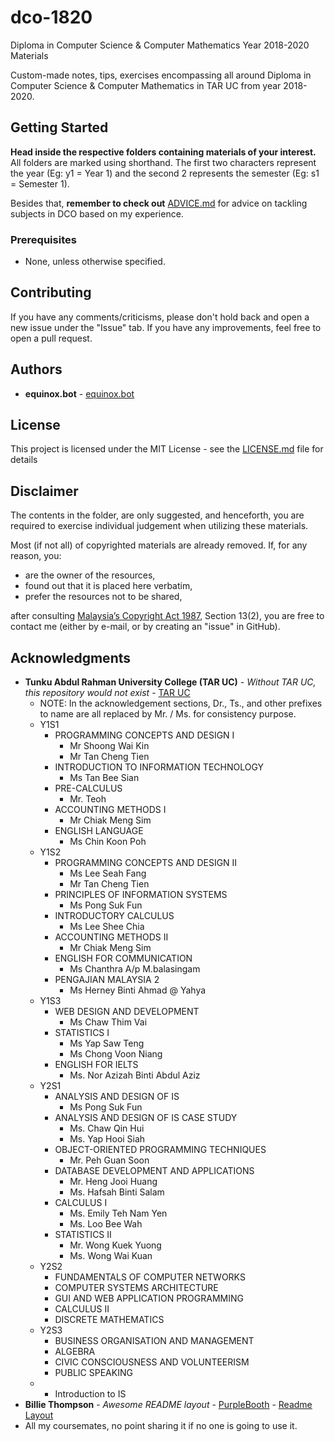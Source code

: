 # dco-1820
Diploma in Computer Science &amp; Computer Mathematics Year 2018-2020 Materials

Custom-made notes, tips, exercises encompassing all around Diploma in Computer Science & Computer Mathematics in TAR UC from year 2018-2020.

## Getting Started

**Head inside the respective folders containing materials of your interest.** All folders are marked using shorthand. The first two characters represent the year (Eg: y1 = Year 1) and the second 2 represents the semester (Eg: s1 = Semester 1).

Besides that, **remember to check out**  [ADVICE.md](ADVICE.md) for advice on tackling subjects in DCO based on my experience.

### Prerequisites

- None, unless otherwise specified.

## Contributing

If you have any comments/criticisms, please don't hold back and open a new issue under the "Issue" tab. If you have any improvements, feel free to open a pull request.

## Authors

* **equinox.bot** - [equinox.bot](https://github.com/LShun)

## License

This project is licensed under the MIT License - see the [LICENSE.md](LICENSE.md) file for details

## Disclaimer

The contents in the folder, are only suggested, and henceforth, you are required to exercise individual judgement when utilizing these materials.

Most (if not all) of copyrighted materials are already removed. If, for any reason, you:

- are the owner of the resources,
- found out that it is placed here verbatim,
- prefer the resources not to be shared,

after consulting [Malaysia’s Copyright Act 1987](http://www.agc.gov.my/agcportal/uploads/files/Publications/LOM/EN/Act%20332%20-%20Copyright%20Act%201987%20Cetakan%20Semula%202013.pdf), Section 13(2), you are free to contact me (either by e-mail, or by creating an "issue" in GitHub).

## Acknowledgments

* **Tunku Abdul Rahman University College (TAR UC)** - *Without TAR UC, this repository would not exist* - [TAR UC](https://www.tarc.edu.my)
  * NOTE: In the acknowledgement sections, Dr., Ts., and other prefixes to name are all replaced by Mr. / Ms. for consistency purpose.
  * Y1S1
    * PROGRAMMING CONCEPTS AND DESIGN I
      * Mr Shoong Wai Kin
      * Mr Tan Cheng Tien
    * INTRODUCTION TO INFORMATION TECHNOLOGY
      * Ms Tan Bee Sian
    * PRE-CALCULUS
      * Mr. Teoh
    * ACCOUNTING METHODS I
      * Mr Chiak Meng Sim
    * ENGLISH LANGUAGE
      * Ms Chin Koon Poh
  * Y1S2
    * PROGRAMMING CONCEPTS AND DESIGN II
      * Ms Lee Seah Fang
      * Mr Tan Cheng Tien
    * PRINCIPLES OF INFORMATION SYSTEMS
      * Ms Pong Suk Fun
    * INTRODUCTORY CALCULUS
      * Ms Lee Shee Chia
    * ACCOUNTING METHODS II
      * Mr Chiak Meng Sim
    * ENGLISH FOR COMMUNICATION
      * Ms Chanthra A/p M.balasingam
    * PENGAJIAN MALAYSIA 2
      * Ms Herney Binti Ahmad @ Yahya
  * Y1S3
    * WEB DESIGN AND DEVELOPMENT
      * Ms Chaw Thim Vai
    * STATISTICS I
      * Ms Yap Saw Teng
      * Ms Chong Voon Niang
    * ENGLISH FOR IELTS
      * Ms. Nor Azizah Binti Abdul Aziz
  * Y2S1
    * ANALYSIS AND DESIGN OF IS
      * Ms Pong Suk Fun
    * ANALYSIS AND DESIGN OF IS CASE STUDY
      * Ms. Chaw Qin Hui
      * Ms. Yap Hooi Siah
    * OBJECT-ORIENTED PROGRAMMING TECHNIQUES
      * Mr. Peh Guan Soon
    * DATABASE DEVELOPMENT AND APPLICATIONS
      * Mr. Heng Jooi Huang
      * Ms. Hafsah Binti Salam
    * CALCULUS I
      * Ms. Emily Teh Nam Yen
      * Ms. Loo Bee Wah
    * STATISTICS II
      * Mr. Wong Kuek Yuong
      * Ms. Wong Wai Kuan
  * Y2S2
    * FUNDAMENTALS OF COMPUTER NETWORKS
    * COMPUTER SYSTEMS ARCHITECTURE
    * GUI AND WEB APPLICATION PROGRAMMING
    * CALCULUS II
    * DISCRETE MATHEMATICS
  * Y2S3
    * BUSINESS ORGANISATION AND MANAGEMENT
    * ALGEBRA
    * CIVIC CONSCIOUSNESS AND VOLUNTEERISM
    * PUBLIC SPEAKING
  * - Introduction to IS
* **Billie Thompson** - *Awesome README layout* - [PurpleBooth](https://github.com/PurpleBooth) - [Readme Layout](https://gist.github.com/PurpleBooth/109311bb0361f32d87a2)
* All my coursemates, no point sharing it if no one is going to use it.
